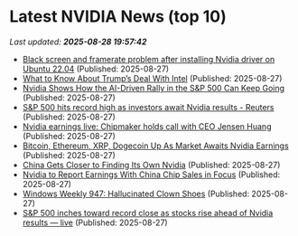 # Latest NVIDIA News (top 10)
_Last updated: **2025-08-28 19:57:42**_

- [Black screen and framerate problem after installing Nvidia driver on Ubuntu 22.04](https://askubuntu.com/questions/1555117/black-screen-and-framerate-problem-after-installing-nvidia-driver-on-ubuntu-22-0) (Published: 2025-08-27)
- [What to Know About Trump’s Deal With Intel](http://foreignpolicy.com/2025/08/27/trump-intel-deal-ceo-tan-china-chips-act/) (Published: 2025-08-27)
- [Nvidia Shows How the AI-Driven Rally in the S&P 500 Can Keep Going](https://biztoc.com/x/32c68e8113c717e1) (Published: 2025-08-27)
- [S&P 500 hits record high as investors await Nvidia results - Reuters](https://slashdot.org/firehose.pl?op=view&amp;id=178897756) (Published: 2025-08-27)
- [Nvidia earnings live: Chipmaker holds call with CEO Jensen Huang](https://biztoc.com/x/a265544aca75b8f8) (Published: 2025-08-27)
- [Bitcoin, Ethereum, XRP, Dogecoin Up As Market Awaits Nvidia Earnings](https://biztoc.com/x/b60d9100010d86ad) (Published: 2025-08-27)
- [China Gets Closer to Finding Its Own Nvidia](https://biztoc.com/x/0f67e85d2cfedeb6) (Published: 2025-08-27)
- [Nvidia to Report Earnings With China Chip Sales in Focus](https://biztoc.com/x/8a30ff5843d0b036) (Published: 2025-08-27)
- [Windows Weekly 947: Hallucinated Clown Shoes](https://twit.tv/shows/windows-weekly/episodes/947) (Published: 2025-08-27)
- [S&P 500 inches toward record close as stocks rise ahead of Nvidia results — live](https://biztoc.com/x/8468ab6f86e70fef) (Published: 2025-08-27)
